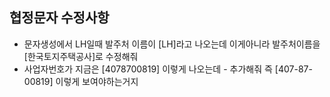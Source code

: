 ## 협정문자 수정사항

- 문자생성에서 LH일때 발주처 이름이 [LH]라고 나오는데 이게아니라  발주처이름을 [한국토지주택공사]로 수정해줘
- 사업자번호가 지금은 [4078700819] 이렇게 나오는데 - 추가해줘 즉 [407-87-00819] 이렇게 보여야하는거지